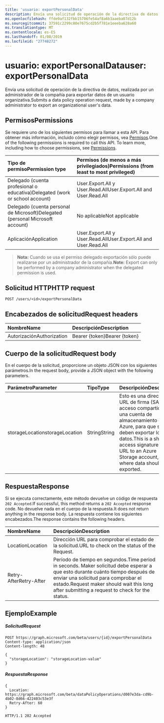 ```yaml
---
title: 'usuario: exportPersonalData'
description: Envía una solicitud de operación de la directiva de datos, realizada por un administrador de la compañía para exportar datos de un usuario organizativa.
ms.openlocfilehash: ffde9af132fbb15706fe54af8a6b3aaeba07d12b
ms.sourcegitcommit: 37591c2299c80e7675cd2b5f781e1eeeba628a60
ms.translationtype: MT
ms.contentlocale: es-ES
ms.lasthandoff: 01/08/2019
ms.locfileid: "27748272"
---
```

# <a name="user-exportpersonaldata"></a><span data-ttu-id="29c27-103">usuario: exportPersonalData</span><span class="sxs-lookup"><span data-stu-id="29c27-103">user: exportPersonalData</span></span>

<span data-ttu-id="29c27-104">Envía una solicitud de operación de la directiva de datos, realizada por un administrador de la compañía para exportar datos de un usuario organizativa.</span><span class="sxs-lookup"><span data-stu-id="29c27-104">Submits a data policy operation request, made by a company administrator to export an organizational user's data.</span></span>

## <a name="permissions"></a><span data-ttu-id="29c27-105">Permisos</span><span class="sxs-lookup"><span data-stu-id="29c27-105">Permissions</span></span>
<span data-ttu-id="29c27-p101">Se requiere uno de los siguientes permisos para llamar a esta API. Para obtener más información, incluido cómo elegir permisos, vea [Permisos](/graph/permissions-reference).</span><span class="sxs-lookup"><span data-stu-id="29c27-p101">One of the following permissions is required to call this API. To learn more, including how to choose permissions, see [Permissions](/graph/permissions-reference).</span></span>

|<span data-ttu-id="29c27-108">Tipo de permiso</span><span class="sxs-lookup"><span data-stu-id="29c27-108">Permission type</span></span>      | <span data-ttu-id="29c27-109">Permisos (de menos a más privilegiados)</span><span class="sxs-lookup"><span data-stu-id="29c27-109">Permissions (from least to most privileged)</span></span>              |
|:--------------------|:---------------------------------------------------------|
|<span data-ttu-id="29c27-110">Delegado (cuenta profesional o educativa)</span><span class="sxs-lookup"><span data-stu-id="29c27-110">Delegated (work or school account)</span></span> |  <span data-ttu-id="29c27-111">User.Export.All y User.Read.All</span><span class="sxs-lookup"><span data-stu-id="29c27-111">User.Export.All and User.Read.All</span></span>  |
|<span data-ttu-id="29c27-112">Delegado (cuenta personal de Microsoft)</span><span class="sxs-lookup"><span data-stu-id="29c27-112">Delegated (personal Microsoft account)</span></span> |  <span data-ttu-id="29c27-113">No aplicable</span><span class="sxs-lookup"><span data-stu-id="29c27-113">Not applicable</span></span>  |
|<span data-ttu-id="29c27-114">Aplicación</span><span class="sxs-lookup"><span data-stu-id="29c27-114">Application</span></span> | <span data-ttu-id="29c27-115">User.Export.All y User.Read.All</span><span class="sxs-lookup"><span data-stu-id="29c27-115">User.Export.All and User.Read.All</span></span> |

><span data-ttu-id="29c27-116">**Nota:** Cuando se usa el permiso delegado exportación sólo puede realizarse por un administrador de la compañía.</span><span class="sxs-lookup"><span data-stu-id="29c27-116">**Note:** Export can only be performed by a company administrator when the delegated permission is used.</span></span>

## <a name="http-request"></a><span data-ttu-id="29c27-117">Solicitud HTTP</span><span class="sxs-lookup"><span data-stu-id="29c27-117">HTTP request</span></span>
<!-- { "blockType": "ignored" } -->
```http
POST /users/<id>/exportPersonalData

```
## <a name="request-headers"></a><span data-ttu-id="29c27-118">Encabezados de solicitud</span><span class="sxs-lookup"><span data-stu-id="29c27-118">Request headers</span></span>
| <span data-ttu-id="29c27-119">Nombre</span><span class="sxs-lookup"><span data-stu-id="29c27-119">Name</span></span>       | <span data-ttu-id="29c27-120">Descripción</span><span class="sxs-lookup"><span data-stu-id="29c27-120">Description</span></span> |
|:---------------|:----------|
| <span data-ttu-id="29c27-121">Autorización</span><span class="sxs-lookup"><span data-stu-id="29c27-121">Authorization</span></span>  | <span data-ttu-id="29c27-122">Bearer {token}</span><span class="sxs-lookup"><span data-stu-id="29c27-122">Bearer {token}</span></span>|

## <a name="request-body"></a><span data-ttu-id="29c27-123">Cuerpo de la solicitud</span><span class="sxs-lookup"><span data-stu-id="29c27-123">Request body</span></span>
<span data-ttu-id="29c27-124">En el cuerpo de la solicitud, proporcione un objeto JSON con los siguientes parámetros.</span><span class="sxs-lookup"><span data-stu-id="29c27-124">In the request body, provide a JSON object with the following parameters.</span></span>

| <span data-ttu-id="29c27-125">Parámetro</span><span class="sxs-lookup"><span data-stu-id="29c27-125">Parameter</span></span>    | <span data-ttu-id="29c27-126">Tipo</span><span class="sxs-lookup"><span data-stu-id="29c27-126">Type</span></span>   |<span data-ttu-id="29c27-127">Descripción</span><span class="sxs-lookup"><span data-stu-id="29c27-127">Description</span></span> |
|:---------------|:--------|:----------|
|<span data-ttu-id="29c27-128">storageLocation</span><span class="sxs-lookup"><span data-stu-id="29c27-128">storageLocation</span></span>|<span data-ttu-id="29c27-129">String</span><span class="sxs-lookup"><span data-stu-id="29c27-129">String</span></span>|<span data-ttu-id="29c27-130">Esto es una dirección URL de firma (SAS) de acceso compartido a una cuenta de almacenamiento de Azure, para que se deben exportar los datos.</span><span class="sxs-lookup"><span data-stu-id="29c27-130">This is a shared access signature (SAS) URL to an Azure Storage account, to where data should be exported.</span></span>|

## <a name="response"></a><span data-ttu-id="29c27-131">Respuesta</span><span class="sxs-lookup"><span data-stu-id="29c27-131">Response</span></span>
<span data-ttu-id="29c27-132">Si se ejecuta correctamente, este método devuelve un código de respuesta `202 Accepted`.</span><span class="sxs-lookup"><span data-stu-id="29c27-132">If successful, this method returns a `202 Accepted` response code.</span></span> <span data-ttu-id="29c27-133">No devuelve nada en el cuerpo de la respuesta.</span><span class="sxs-lookup"><span data-stu-id="29c27-133">It does not return anything in the response body.</span></span> <span data-ttu-id="29c27-134">La respuesta contiene los siguientes encabezados.</span><span class="sxs-lookup"><span data-stu-id="29c27-134">The response contains the following headers.</span></span>

| <span data-ttu-id="29c27-135">Nombre</span><span class="sxs-lookup"><span data-stu-id="29c27-135">Name</span></span>       | <span data-ttu-id="29c27-136">Descripción</span><span class="sxs-lookup"><span data-stu-id="29c27-136">Description</span></span> |
|:---------------|:----------|
| <span data-ttu-id="29c27-137">Location</span><span class="sxs-lookup"><span data-stu-id="29c27-137">Location</span></span>  | <span data-ttu-id="29c27-138">Dirección URL para comprobar el estado de la solicitud.</span><span class="sxs-lookup"><span data-stu-id="29c27-138">URL to check on the status of the Request.</span></span> |
| <span data-ttu-id="29c27-139">Retry-After</span><span class="sxs-lookup"><span data-stu-id="29c27-139">Retry-After</span></span>  | <span data-ttu-id="29c27-140">Período de tiempo en segundos.</span><span class="sxs-lookup"><span data-stu-id="29c27-140">Time period in seconds.</span></span> <span data-ttu-id="29c27-141">Maker solicitud debe esperar a que esto durante cuánto tiempo después de enviar una solicitud para comprobar el estado.</span><span class="sxs-lookup"><span data-stu-id="29c27-141">Request maker should wait this long after submitting a request to check for the status.</span></span> |


## <a name="example"></a><span data-ttu-id="29c27-142">Ejemplo</span><span class="sxs-lookup"><span data-stu-id="29c27-142">Example</span></span>
##### <a name="request"></a><span data-ttu-id="29c27-143">Solicitud</span><span class="sxs-lookup"><span data-stu-id="29c27-143">Request</span></span>
<!-- {
  "blockType": "request",
  "name": "user_exportpersonaldata"
}-->
```http
POST https://graph.microsoft.com/beta/users/{id}/exportPersonalData
Content-type: application/json
Content-length: 48

{
  "storageLocation": "storageLocation-value"
}
```
##### <a name="response"></a><span data-ttu-id="29c27-144">Respuesta</span><span class="sxs-lookup"><span data-stu-id="29c27-144">Response</span></span>

```
{
  Location: https://graph.microsoft.com/beta/dataPolicyOperations/d007e3da-cd9b-4b02-8d66-422403c53e3f
  Retry-After: 60
}
```

<!-- {
  "blockType": "response",
  "truncated": true,
  "@odata.type": "microsoft.graph.none"
} -->
```http
HTTP/1.1 202 Accepted
```

<!-- uuid: 8fcb5dbc-d5aa-4681-8e31-b001d5168d79
2015-10-25 14:57:30 UTC -->
<!-- {
  "type": "#page.annotation",
  "description": "user: exportPersonalData",
  "keywords": "",
  "section": "documentation",
  "tocPath": ""
}-->
